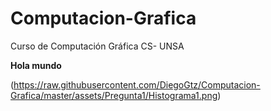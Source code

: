 # Computacion-Grafica
Curso de Computación Gráfica CS- UNSA

**Hola mundo**

(https://raw.githubusercontent.com/DiegoGtz/Computacion-Grafica/master/assets/Pregunta1/Histograma1.png)

